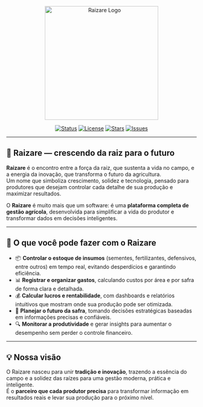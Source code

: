 <p align="center">
  <img src="https://raw.githubusercontent.com/AndeGrotto/Raizare/main/public/logo.png" width="300" alt="Raizare Logo">
</p>

<p align="center">
  <a href="#"><img src="https://img.shields.io/badge/status-active-success.svg" alt="Status"></a>
  <a href="#"><img src="https://img.shields.io/github/license/AndeGrotto/Raizare" alt="License"></a>
  <a href="#"><img src="https://img.shields.io/github/stars/AndeGrotto/Raizare" alt="Stars"></a>
  <a href="#"><img src="https://img.shields.io/github/issues/AndeGrotto/Raizare" alt="Issues"></a>
</p>

---

## 🌱 Raizare — crescendo da raiz para o futuro

**Raizare** é o encontro entre a força da raiz, que sustenta a vida no campo, e a energia da inovação, que transforma o futuro da agricultura.  
Um nome que simboliza crescimento, solidez e tecnologia, pensado para produtores que desejam controlar cada detalhe de sua produção e maximizar resultados.

O **Raizare** é muito mais que um software: é uma **plataforma completa de gestão agrícola**, desenvolvida para simplificar a vida do produtor e transformar dados em decisões inteligentes.

---

## 🚜 O que você pode fazer com o Raizare

- 📦 **Controlar o estoque de insumos** (sementes, fertilizantes, defensivos, entre outros) em tempo real, evitando desperdícios e garantindo eficiência.  
- 📊 **Registrar e organizar gastos**, calculando custos por área e por safra de forma clara e detalhada.  
- 💰 **Calcular lucros e rentabilidade**, com dashboards e relatórios intuitivos que mostram onde sua produção pode ser otimizada.  
- 📝 **Planejar o futuro da safra**, tomando decisões estratégicas baseadas em informações precisas e confiáveis.  
- 🔍 **Monitorar a produtividade** e gerar insights para aumentar o desempenho sem perder o controle financeiro.  

---

## 💡 Nossa visão

O Raizare nasceu para unir **tradição e inovação**, trazendo a essência do campo e a solidez das raízes para uma gestão moderna, prática e inteligente.  
É o **parceiro que cada produtor precisa** para transformar informação em resultados reais e levar sua produção para o próximo nível.  
